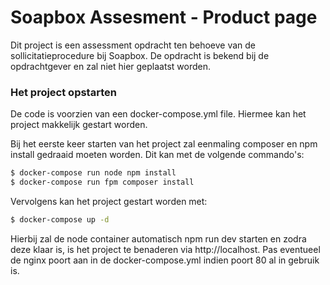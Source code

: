 # Soapbox Assesment - Product page

Dit project is een assessment opdracht ten behoeve van de sollicitatieprocedure bij Soapbox.
De opdracht is bekend bij de opdrachtgever en zal niet hier geplaatst worden.

### Het project opstarten

De code is voorzien van een docker-compose.yml file. Hiermee kan het project makkelijk gestart worden.


Bij het eerste keer starten van het project zal eenmaling composer en npm install gedraaid moeten worden.
Dit kan met de volgende commando's:

```bash
$ docker-compose run node npm install
$ docker-compose run fpm composer install
```

Vervolgens kan het project gestart worden met:
```bash
$ docker-compose up -d
```

Hierbij zal de node container automatisch npm run dev starten en zodra deze klaar is, is het project te benaderen via http://localhost.
Pas eventueel de nginx poort aan in de docker-compose.yml indien poort 80 al in gebruik is.


